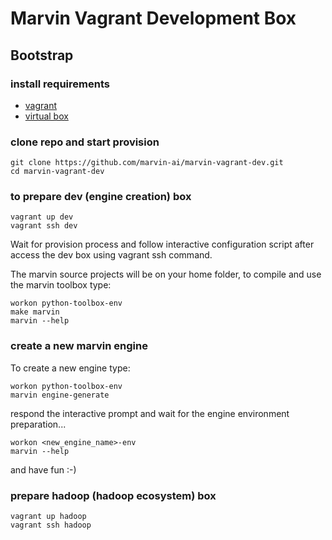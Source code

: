 # Marvin Vagrant Development Box

## Bootstrap

### install requirements
- [vagrant](http://www.vagrantup.com)
- [virtual box](http://www.virtualbox.org)

### clone repo and start provision
```shell
git clone https://github.com/marvin-ai/marvin-vagrant-dev.git
cd marvin-vagrant-dev
```
### to prepare dev (engine creation) box
```shell
vagrant up dev
vagrant ssh dev
```
Wait for provision process and follow interactive configuration script after access the dev box using vagrant ssh command.

The marvin source projects will be on your home folder, to compile and use the marvin toolbox type:

```shell
workon python-toolbox-env
make marvin
marvin --help
```
### create a new marvin engine
To create a new engine type:
```shell
workon python-toolbox-env
marvin engine-generate
```
respond the interactive prompt and wait for the engine environment preparation...

```shell
workon <new_engine_name>-env
marvin --help
```
and have fun :-)

### prepare hadoop (hadoop ecosystem) box
```shell
vagrant up hadoop
vagrant ssh hadoop
```